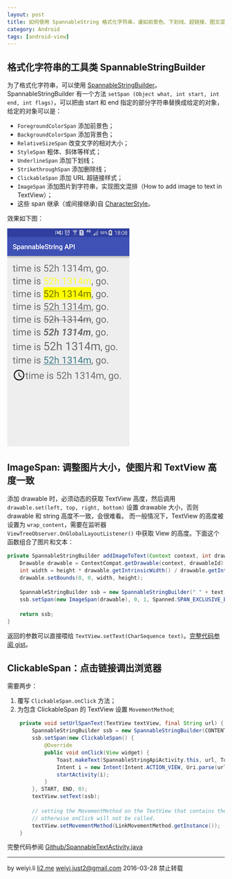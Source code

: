 ```yaml
---
layout: post
title: 如何使用 SpannableString 格式化字符串，诸如前景色、下划线、超链接、图文混排等？
category: Android
tags: [android-view]
---
```


## 格式化字符串的工具类 SpannableStringBuilder

为了格式化字符串，可以使用 [SpannableStringBuilder](http://developer.android.com/reference/android/text/SpannableStringBuilder.html)。
SpannableStringBuilder 有一个方法 `setSpan (Object what, int start, int end, int flags)`，可以把由 start 和 end 指定的部分字符串替换成给定的对象，给定的对象可以是：

- `ForegroundColorSpan` 添加前景色；
- `BackgroundColorSpan` 添加背景色；
- `RelativeSizeSpan` 改变文字的相对大小；
- `StyleSpan` 粗体、斜体等样式；
- `UnderlineSpan` 添加下划线；
- `StrikethroughSpan` 添加删除线；
- `ClickableSpan` 添加 URL 超链接样式；
- `ImageSpan` 添加图片到字符串，实现图文混排（How to add image to text in TextView）；
- 这些 span 继承（或间接继承)自 [CharacterStyle](http://developer.android.com/reference/android/text/style/CharacterStyle.html)。

效果如下图：

![demo](/assets/img/android/android-spannable-string-api.png)


## ImageSpan: 调整图片大小，使图片和 TextView 高度一致

添加 drawable 时，必须动态的获取 TextView 高度，然后调用 `drawable.set(left, top, right, bottom)` 设置 drawable 大小，否则 drawable 和 string 高度不一致，会很难看。
而一般情况下，TextView 的高度被设置为 `wrap_content`，需要在监听器 `ViewTreeObserver.OnGlobalLayoutListener()` 中获取 View 的高度。下面这个函数组合了图片和文本：


```java
private SpannableStringBuilder addImageToText(Context context, int drawableId, String text, int height) {
    Drawable drawable = ContextCompat.getDrawable(context, drawableId);
    int width = height * drawable.getIntrinsicWidth() / drawable.getIntrinsicHeight();
    drawable.setBounds(0, 0, width, height);

    SpannableStringBuilder ssb = new SpannableStringBuilder(" " + text);
    ssb.setSpan(new ImageSpan(drawable), 0, 1, Spanned.SPAN_EXCLUSIVE_EXCLUSIVE);

    return ssb;
}
```

返回的参数可以直接喂给 `TextView.setText(CharSequence text)`。[完整代码参阅 gist](https://gist.github.com/li2/14ed151eb20c39e4c4b7)。


## ClickableSpan：点击链接调出浏览器

需要两步：

1. 覆写 `ClickableSpan.onClick` 方法；
2. 为包含 ClickableSpan 的 TextView 设置 `MovementMethod`;

```java
    private void setUrlSpanText(TextView textView, final String url) {
        SpannableStringBuilder ssb = new SpannableStringBuilder(CONTENT);
        ssb.setSpan(new ClickableSpan() {
            @Override
            public void onClick(View widget) {
                Toast.makeText(SpannableStringApiActivity.this, url, Toast.LENGTH_LONG).show();
                Intent i = new Intent(Intent.ACTION_VIEW, Uri.parse(url));
                startActivity(i);
            }
        }, START, END, 0);
        textView.setText(ssb);
	
        // setting the MovementMethod on the TextView that contains the span,
        // otherwise onClick will not be called.
        textView.setMovementMethod(LinkMovementMethod.getInstance());
    }
```

完整代码参阅 [Github/SpannableTextActivity.java](https://github.com/TakeoffAndroid/SpannableTextview/blob/master/app/src/main/java/com/takeoffapp/spannabletextview/SpannableTextActivity.java)


------

by
weiyi.li [li2.me](li2.me) <weiyi.just2@gmail.com>
2016-03-28
禁止转载
